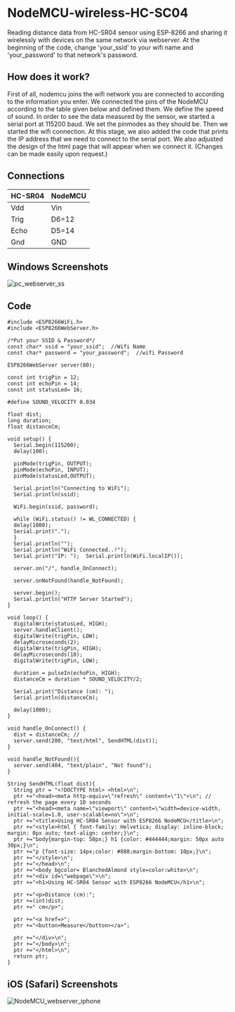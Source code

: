 # NodeMCU-wireless-HC-SC04
Reading distance data from HC-SR04 sensor using ESP-8266 and sharing it wirelessly with devices on the same network via webserver.
At the beginning of the code, change 'your_ssid' to your wifi name and 'your_password' to that network's password. 

## How does it work?

First of all, nodemcu joins the wifi network you are connected to according to the information you enter. We connected the pins of the NodeMCU according to the table given below and defined them. We define the speed of sound. In order to see the data measured by the sensor, we started a serial port at 115200 baud. We set the pinmodes as they should be. Then we started the wifi connection. At this stage, we also added the code that prints the IP address that we need to connect to the serial port. We also adjusted the design of the html page that will appear when we connect it. (Changes can be made easily upon request.)

## Connections

| HC-SR04       | NodeMCU       |
| ------------- | ------------- |
|     Vdd       |      Vin      |
| Trig          | D6=12         |
| Echo  | D5=14  |
| Gnd  | GND  |

## Windows Screenshots
![pc_webserver_ss](https://user-images.githubusercontent.com/72361022/230805365-20ef4a3c-3112-410b-aca0-a23393bccce4.png)



## Code

```
#include <ESP8266WiFi.h>
#include <ESP8266WebServer.h>

/*Put your SSID & Password*/
const char* ssid = "your_ssid";  //Wifi Name
const char* password = "your_password";  //wifi Password

ESP8266WebServer server(80);

const int trigPin = 12;
const int echoPin = 14;
const int statusLed= 16;

#define SOUND_VELOCITY 0.034

float dist;
long duration;
float distanceCm;
 
void setup() {
  Serial.begin(115200);
  delay(100);

  pinMode(trigPin, OUTPUT); 
  pinMode(echoPin, INPUT);
  pinMode(statusLed,OUTPUT);
           
  Serial.println("Connecting to WiFi");
  Serial.println(ssid);

  WiFi.begin(ssid, password);

  while (WiFi.status() != WL_CONNECTED) {
  delay(1000);
  Serial.print("."); 
  }
  Serial.println("");
  Serial.println("WiFi Connected..!");
  Serial.print("IP: ");  Serial.println(WiFi.localIP());

  server.on("/", handle_OnConnect); 
  
  server.onNotFound(handle_NotFound);

  server.begin();
  Serial.println("HTTP Server Started");
}

void loop() {
  digitalWrite(statusLed, HIGH);
  server.handleClient(); 
  digitalWrite(trigPin, LOW);
  delayMicroseconds(2);
  digitalWrite(trigPin, HIGH);
  delayMicroseconds(10);
  digitalWrite(trigPin, LOW);
  
  duration = pulseIn(echoPin, HIGH);
  distanceCm = duration * SOUND_VELOCITY/2;

  Serial.print("Distance (cm): ");
  Serial.println(distanceCm);

  delay(1000);
}

void handle_OnConnect() {
  dist = distanceCm; // 
  server.send(200, "text/html", SendHTML(dist)); 
}

void handle_NotFound(){
  server.send(404, "text/plain", "Not found");
}

String SendHTML(float dist){
  String ptr = "<!DOCTYPE html> <html>\n";
  ptr +="<head><meta http-equiv=\"refresh\" content=\"1\">\n"; // refresh the page every 10 seconds
  ptr +="<head><meta name=\"viewport\" content=\"width=device-width, initial-scale=1.0, user-scalable=no\">\n";
  ptr +="<title>Using HC-SR04 Sensor with ESP8266 NodeMCU</title>\n";
  ptr +="<style>html { font-family: Helvetica; display: inline-block; margin: 0px auto; text-align: center;}\n";
  ptr +="body{margin-top: 50px;} h1 {color: #444444;margin: 50px auto 30px;}\n";
  ptr +="p {font-size: 14px;color: #888;margin-bottom: 10px;}\n";
  ptr +="</style>\n";
  ptr +="</head>\n";
  ptr +="<body bgcolor= BlanchedAlmond style=color:white>\n";
  ptr +="<div id=\"webpage\">\n";
  ptr +="<h1>Using HC-SR04 Sensor with ESP8266 NodeMCU</h1>\n";
  
  ptr +="<p>Distance (cm):";
  ptr +=(int)dist;
  ptr +=" cm</p>";

  ptr +="<a href=>";
  ptr +="<button>Measure</button></a>";

  ptr +="</div>\n";
  ptr +="</body>\n";
  ptr +="</html>\n";
  return ptr;
}
```
## iOS (Safari) Screenshots
![NodeMCU_webserver_iphone](https://user-images.githubusercontent.com/72361022/230800902-b776f215-b24f-4980-92da-3ea61ca36a2e.jpg)


